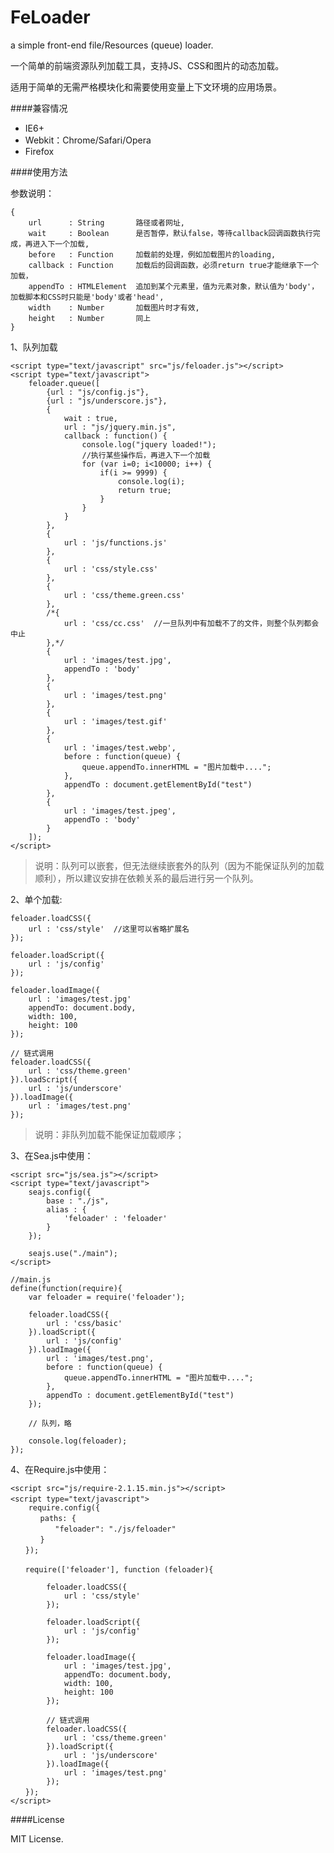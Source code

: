 FeLoader
========

a simple front-end file/Resources (queue) loader.

一个简单的前端资源队列加载工具，支持JS、CSS和图片的动态加载。

适用于简单的无需严格模块化和需要使用变量上下文环境的应用场景。

####兼容情况

- IE6+
- Webkit：Chrome/Safari/Opera
- Firefox

####使用方法

参数说明：

	{
		url      : String       路径或者网址,
		wait     : Boolean      是否暂停，默认false，等待callback回调函数执行完成，再进入下一个加载,
		before   : Function     加载前的处理，例如加载图片的loading,
		callback : Function     加载后的回调函数，必须return true才能继承下一个加载，
		appendTo : HTMLElement  追加到某个元素里，值为元素对象，默认值为'body'，加载脚本和CSS时只能是'body'或者'head',
		width    : Number       加载图片时才有效,
		height   : Number       同上
	}

1、队列加载

	
	<script type="text/javascript" src="js/feloader.js"></script>
	<script type="text/javascript"> 
		feloader.queue([
			{url : "js/config.js"},
			{url : "js/underscore.js"}, 
			{
				wait : true,
				url : "js/jquery.min.js", 
				callback : function() { 
					console.log("jquery loaded!");  
					//执行某些操作后，再进入下一个加载
					for (var i=0; i<10000; i++) {
						if(i >= 9999) {
							console.log(i);
							return true; 
						}
					}
				}
			},
			{
				url : 'js/functions.js'
			},
			{
				url : 'css/style.css'
			},
			{
				url : 'css/theme.green.css'
			},
			/*{
				url : 'css/cc.css'  //一旦队列中有加载不了的文件，则整个队列都会中止
			},*/
			{
				url : 'images/test.jpg',
				appendTo : 'body'
			},
			{
				url : 'images/test.png' 
			},
			{
				url : 'images/test.gif' 
			},
			{
				url : 'images/test.webp',
				before : function(queue) {
					queue.appendTo.innerHTML = "图片加载中....";
				},
				appendTo : document.getElementById("test")
			},
			{
				url : 'images/test.jpeg',
				appendTo : 'body'
			}
		]); 
	</script> 

> 说明：队列可以嵌套，但无法继续嵌套外的队列（因为不能保证队列的加载顺利），所以建议安排在依赖关系的最后进行另一个队列。

2、单个加载:

	feloader.loadCSS({
		url : 'css/style'  //这里可以省略扩展名
	}); 

	feloader.loadScript({
		url : 'js/config'
	});

	feloader.loadImage({
		url : 'images/test.jpg'
		appendTo: document.body,
		width: 100,
		height: 100
	});

	// 链式调用
	feloader.loadCSS({
		url : 'css/theme.green'
	}).loadScript({
		url : 'js/underscore'
	}).loadImage({
		url : 'images/test.png'
	});

> 说明：非队列加载不能保证加载顺序；

3、在Sea.js中使用：

	<script src="js/sea.js"></script>
	<script type="text/javascript">
		seajs.config({
			base : "./js",
			alias : {
				'feloader' : 'feloader'
			}
		});

		seajs.use("./main"); 
	</script>

	//main.js
	define(function(require){
		var feloader = require('feloader'); 
	
		feloader.loadCSS({
			url : 'css/basic'
		}).loadScript({
			url : 'js/config'
		}).loadImage({
			url : 'images/test.png', 
			before : function(queue) {
				queue.appendTo.innerHTML = "图片加载中....";
			},
			appendTo : document.getElementById("test")
		});

		// 队列，略
	
		console.log(feloader);
	});
	
4、在Require.js中使用：

	<script src="js/require-2.1.15.min.js"></script>
	<script type="text/javascript"> 　　
		require.config({
	　　　　paths: {
	　　　　　　"feloader": "./js/feloader"
	　　　　}
	　　});

	　　require(['feloader'], function (feloader){

			feloader.loadCSS({
				url : 'css/style'
			}); 

			feloader.loadScript({
				url : 'js/config'
			});

			feloader.loadImage({
				url : 'images/test.jpg',
				appendTo: document.body,
				width: 100,
				height: 100
			});

			// 链式调用
			feloader.loadCSS({
				url : 'css/theme.green'
			}).loadScript({
				url : 'js/underscore'
			}).loadImage({
				url : 'images/test.png'
			});
	　　});
	</script>

####License

MIT License.